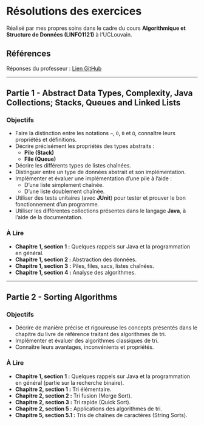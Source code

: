 # Résolutions des exercices

Réalisé par mes propres soins dans le cadre du cours **Algorithmique et Structure de Données (LINFO1121)** à l'UCLouvain.

## Références

Réponses du professeur : [Lien GitHub](https://github.com/pschaus/algorithms_exercises/tree/main/src/main/java)

---

## Partie 1 - Abstract Data Types, Complexity, Java Collections; Stacks, Queues and Linked Lists

### Objectifs

- Faire la distinction entre les notations `∼`, `O`, `Θ` et `Ω`, connaître leurs propriétés et définitions.
- Décrire précisément les propriétés des types abstraits :
  - **Pile (Stack)**
  - **File (Queue)**
- Décrire les différents types de listes chaînées.
- Distinguer entre un type de données abstrait et son implémentation.
- Implémenter et évaluer une implémentation d’une pile à l’aide :
  - D’une liste simplement chaînée.
  - D’une liste doublement chaînée.
- Utiliser des tests unitaires (avec **JUnit**) pour tester et prouver le bon fonctionnement d’un programme.
- Utiliser les différentes collections présentes dans le langage **Java**, à l’aide de la documentation.

### À Lire 

- **Chapitre 1, section 1 :** Quelques rappels sur Java et la programmation en général.
- **Chapitre 1, section 2 :** Abstraction des données.
- **Chapitre 1, section 3 :** Piles, files, sacs, listes chaînées.
- **Chapitre 1, section 4 :** Analyse des algorithmes.

---

## Partie 2 - Sorting Algorithms

### Objectifs

- Décrire de manière précise et rigoureuse les concepts présentés dans le chapitre du livre de référence traitant des algorithmes de tri.
- Implémenter et évaluer des algorithmes classiques de tri.
- Connaître leurs avantages, inconvénients et propriétés.

### À Lire

- **Chapitre 1, section 1 :** Quelques rappels sur Java et la programmation en général (partie sur la recherche binaire).
- **Chapitre 2, section 1 :** Tri élémentaire.
- **Chapitre 2, section 2 :** Tri fusion (Merge Sort).
- **Chapitre 2, section 3 :** Tri rapide (Quick Sort).
- **Chapitre 2, section 5 :** Applications des algorithmes de tri.
- **Chapitre 5, section 5.1 :** Tris de chaînes de caractères (String Sorts).